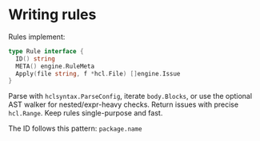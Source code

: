 # Writing rules

Rules implement:

```go
type Rule interface {
  ID() string
  META() engine.RuleMeta
  Apply(file string, f *hcl.File) []engine.Issue
}
```

Parse with `hclsyntax.ParseConfig`, iterate `body.Blocks`, or use the optional AST walker for nested/expr-heavy checks.
Return issues with precise `hcl.Range`. Keep rules single-purpose and fast.

The ID follows this pattern: `package.name`
